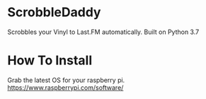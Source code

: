 # ScrobbleDaddy
Scrobbles your Vinyl to Last.FM automatically. Built on Python 3.7


# How To Install

Grab the latest OS for your raspberry pi.
https://www.raspberrypi.com/software/

